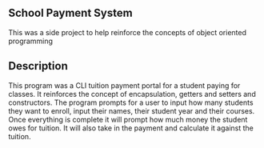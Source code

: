## School Payment System
This was a side project to help reinforce the concepts of object oriented programming


## Description
This program was a CLI tuition payment portal for a student paying for classes. It reinforces the concept of encapsulation, getters and setters and constructors. The program prompts for a user to input how many students they want to enroll, input their names, their student year and their courses. Once everything is complete it will prompt how much money the student owes for tuition. It will also take in the payment and calculate it against the tuition. 


